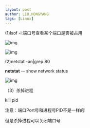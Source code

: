 ```yaml
---
layout: post
author: LIU,HONGYANG
tags: [Linux]
---
```








(1)lsof -i:端口号查看某个端口是否被占用

![img](https://tva1.sinaimg.cn/large/007S8ZIlgy1gfrljlz9cej30na01oaa6.jpg)

 

 

 

![img](https://tva1.sinaimg.cn/large/007S8ZIlgy1gfrljppwx1j30uu0h4go1.jpg)

 

 

 

(2)netstat -an|grep 80

**netstat** -- show network status

![img](https://tva1.sinaimg.cn/large/007S8ZIlgy1gfrljvdqkgj30uy0eiwi2.jpg)

 （3）杀掉进程

kill pid

 

注意：端口Port号和进程号PID不是一样的!

但是杀掉进程可以关闭端口号
